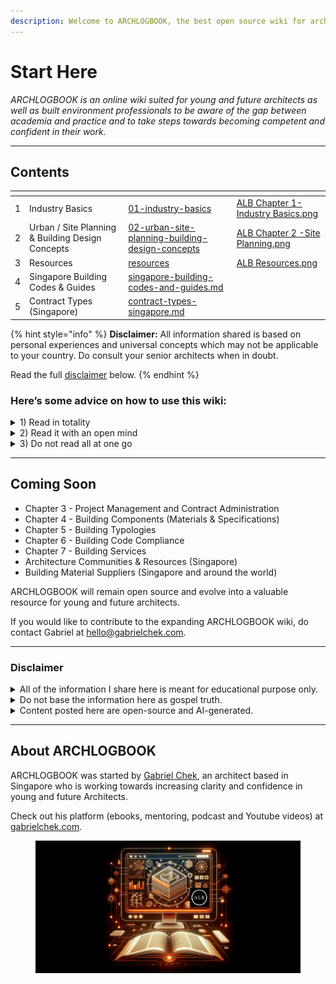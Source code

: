 ```yaml
---
description: Welcome to ARCHLOGBOOK, the best open source wiki for archi practice!
---
```


# Start Here

_ARCHLOGBOOK is an online wiki suited for young and future architects as well as built environment professionals to be aware of the gap between academia and practice and to take steps towards becoming competent and confident in their work._

***

## Contents

<table data-view="cards" data-full-width="false"><thead><tr><th data-type="number"></th><th></th><th data-hidden data-card-target data-type="content-ref"></th><th data-hidden data-card-cover data-type="files"></th></tr></thead><tbody><tr><td>1</td><td>Industry Basics</td><td><a href="01-industry-basics/">01-industry-basics</a></td><td><a href=".gitbook/assets/ALB Chapter 1-Industry Basics.png">ALB Chapter 1-Industry Basics.png</a></td></tr><tr><td>2</td><td>Urban / Site Planning &#x26; Building Design Concepts</td><td><a href="02-urban-site-planning-building-design-concepts/">02-urban-site-planning-building-design-concepts</a></td><td><a href=".gitbook/assets/ALB Chapter 2 -Site Planning.png">ALB Chapter 2 -Site Planning.png</a></td></tr><tr><td>3</td><td>Resources</td><td><a href="resources/">resources</a></td><td><a href=".gitbook/assets/ALB Resources.png">ALB Resources.png</a></td></tr><tr><td>4</td><td>Singapore Building Codes &#x26; Guides</td><td><a href="singapore-building-codes-and-guides.md">singapore-building-codes-and-guides.md</a></td><td></td></tr><tr><td>5</td><td>Contract Types (Singapore)</td><td><a href="contract-types-singapore.md">contract-types-singapore.md</a></td><td></td></tr></tbody></table>

{% hint style="info" %}
**Disclaimer:** All information shared is based on personal experiences and universal concepts which may not be applicable to your country. Do consult your senior architects when in doubt.

Read the full [disclaimer](./#disclaimer) below.
{% endhint %}

### Here’s some advice on how to use this wiki:

<details>

<summary>1) Read in totality</summary>

My advice is to read all of the pages to get a better understanding and to establish what you need to work on. Do not miss any pages as there could be valuable information that you might need to have a easier transition.

**If you are a fresh architectural graduate**, you should read in order.

**If you are experienced**, you can zoom in on a certain topic in any order.

</details>

<details>

<summary>2) Read it with an open mind</summary>

This wiki represents my learnings and thoughts that may not apply to your situation. So read this with an open mind.

Try to adapt the methods towards your skillset and context.

Some firms operate on a different business model and/or structure so feel free to take the lessons that are useful and ignore those that don’t apply.

</details>

<details>

<summary>3) Do not read all at one go</summary>

This may contradict the earlier point on reading this book in totality. However, it is unwise to read this book all at one go - simply because more often than not, you will not need be able to retain all of the concepts.

Instead, read this book over a few weeks and before starting work in an architectural practice to accelerate your transition into your role as an architectural designer.

</details>

***

## Coming Soon

* Chapter 3 - Project Management and Contract Administration
* Chapter 4 - Building Components (Materials & Specifications)
* Chapter 5 - Building Typologies
* Chapter 6 - Building Code Compliance
* Chapter 7 - Building Services
* Architecture Communities & Resources (Singapore)
* Building Material Suppliers (Singapore and around the world)

ARCHLOGBOOK will remain open source and evolve into a valuable resource for young and future architects.

If you would like to contribute to the expanding ARCHLOGBOOK wiki, do contact Gabriel at hello@gabrielchek.com.

***

### Disclaimer

<details>

<summary>All of the information I share here is meant for educational purpose only.</summary>

This is based on my own experience working in Singapore and on projects that I was involved in.

</details>

<details>

<summary>Do not base the information here as gospel truth.</summary>

Do consult your senior on statutory requirements in your country and also best practices.&#x20;

</details>

<details>

<summary>Content posted here are open-source and AI-generated.</summary>

Some of the content was written with ChatGPT. I have read through and made sure of accuracy as far as possible. That being said, there may be some factual errors. If there are, do contact me at the link below.

All content in the wiki shall not be copyrighted as it is open source. All credits have been given. If I have missed out a credit to you, please do not hesitate to contact me.

</details>

***

## About ARCHLOGBOOK

ARCHLOGBOOK was started by [Gabriel Chek](https://gabrielchek.com), an architect based in Singapore who is working towards increasing clarity and confidence in young and future Architects.&#x20;

Check out his platform (ebooks, mentoring, podcast and Youtube videos) at [gabrielchek.com](https://gabrielchek.com).

<figure><img src=".gitbook/assets/ALB gitbook.png" alt=""><figcaption></figcaption></figure>

